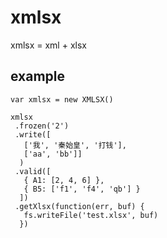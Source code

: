 # xmlsx
xmlsx = xml + xlsx

## example

    var xmlsx = new XMLSX()

    xmlsx
     .frozen('2')
     .write([
       ['我', '秦始皇', '打钱'],
       ['aa', 'bb']]
      )
     .valid([
       { A1: [2, 4, 6] },
       { B5: ['f1', 'f4', 'qb'] }
      ])
     .getXlsx(function(err, buf) {
       fs.writeFile('test.xlsx', buf)
      })
